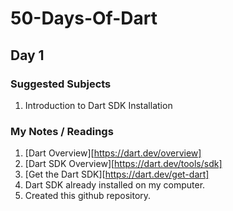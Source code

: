# 50-Days-Of-Dart

## Day 1
### Suggested Subjects
1. Introduction to Dart SDK Installation
### My Notes / Readings
1. [Dart Overview][https://dart.dev/overview] 
2. [Dart SDK Overview][https://dart.dev/tools/sdk]
3. [Get the Dart SDK][https://dart.dev/get-dart]
4. Dart SDK already installed on my computer.
5. Created this github repository.
   

    

